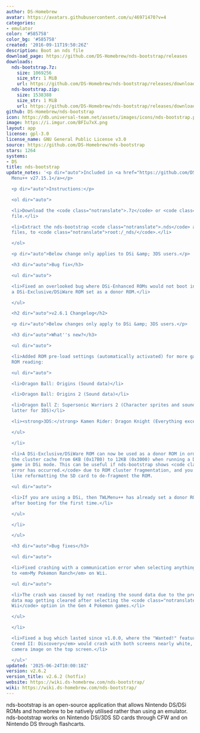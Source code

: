 ```yaml
---
author: DS-Homebrew
avatar: https://avatars.githubusercontent.com/u/46971470?v=4
categories:
- emulator
color: '#585758'
color_bg: '#585758'
created: '2016-09-11T19:50:26Z'
description: Boot an nds file
download_page: https://github.com/DS-Homebrew/nds-bootstrap/releases
downloads:
  nds-bootstrap.7z:
    size: 1069256
    size_str: 1 MiB
    url: https://github.com/DS-Homebrew/nds-bootstrap/releases/download/v2.6.2/nds-bootstrap.7z
  nds-bootstrap.zip:
    size: 1538388
    size_str: 1 MiB
    url: https://github.com/DS-Homebrew/nds-bootstrap/releases/download/v2.6.2/nds-bootstrap.zip
github: DS-Homebrew/nds-bootstrap
icon: https://db.universal-team.net/assets/images/icons/nds-bootstrap.png
image: https://i.imgur.com/BFIu7xX.png
layout: app
license: gpl-3.0
license_name: GNU General Public License v3.0
source: https://github.com/DS-Homebrew/nds-bootstrap
stars: 1264
systems:
- DS
title: nds-bootstrap
update_notes: '<p dir="auto">Included in <a href="https://github.com/DS-Homebrew/TWiLightMenu/releases/tag/v27.15.1"><strong>TW</strong>i<strong>L</strong>ight
  Menu++ v27.15.1</a></p>

  <p dir="auto">Instructions:</p>

  <ol dir="auto">

  <li>Download the <code class="notranslate">.7z</code> or <code class="notranslate">.zip</code>
  file.</li>

  <li>Extract the nds-bootstrap <code class="notranslate">.nds</code> and <code class="notranslate">.ver</code>
  files, to <code class="notranslate">root:/_nds/</code>.</li>

  </ol>

  <p dir="auto">Below change only applies to DSi &amp; 3DS users.</p>

  <h3 dir="auto">Bug fix</h3>

  <ul dir="auto">

  <li>Fixed an overlooked bug where DSi-Enhanced ROMs would not boot in DSi mode without
  a DSi-Exclusive/DSiWare ROM set as a donor ROM.</li>

  </ul>

  <h2 dir="auto">v2.6.1 Changelog</h2>

  <p dir="auto">Below changes only apply to DSi &amp; 3DS users.</p>

  <h3 dir="auto">What''s new?</h3>

  <ul dir="auto">

  <li>Added ROM pre-load settings (automatically activated) for more games for improved
  ROM reading:

  <ul dir="auto">

  <li>Dragon Ball: Origins (Sound data)</li>

  <li>Dragon Ball: Origins 2 (Sound data)</li>

  <li>Dragon Ball Z: Supersonic Warriors 2 (Character sprites and sound data, the
  latter for 3DS)</li>

  <li><strong>3DS:</strong> Kamen Rider: Dragon Knight (Everything except sound data)</li>

  </ul>

  </li>

  <li>A DSi-Exclusive/DSiWare ROM can now be used as a donor ROM in order to increase
  the cluster cache from 6KB (0x17B0) to 12KB (0x3000) when running a DSi-Enhanced
  game in DSi mode. This can be useful if nds-bootstrap shows <code class="notranslate">An
  error has occurred.</code> due to ROM cluster fragmentation, and you don''t feel
  like reformatting the SD card to de-fragment the ROM.

  <ul dir="auto">

  <li>If you are using a DSi, then TWLMenu++ has already set a donor ROM automatically
  after booting for the first time.</li>

  </ul>

  </li>

  </ul>

  <h3 dir="auto">Bug fixes</h3>

  <ul dir="auto">

  <li>Fixed crashing with a communication error when selecting anything after connecting
  to <em>My Pokemon Ranch</em> on Wii.

  <ul dir="auto">

  <li>The crash was caused by not reading the sound data due to the pre-loaded ROM
  data map getting cleared after selecting the <code class="notranslate">Connect to
  Wii</code> option in the Gen 4 Pokemon games.</li>

  </ul>

  </li>

  <li>Fixed a bug which lasted since v1.0.0, where the "Wanted!" feature in <em>Assassin''s
  Creed II: Discovery</em> would crash with both screens nearly white, and no DSi/3DS
  camera image on the top screen.</li>

  </ul>'
updated: '2025-06-24T10:00:18Z'
version: v2.6.2
version_title: v2.6.2 (hotfix)
website: https://wiki.ds-homebrew.com/nds-bootstrap/
wiki: https://wiki.ds-homebrew.com/nds-bootstrap/
---
```

nds-bootstrap is an open-source application that allows Nintendo DS/DSi ROMs and homebrew to be natively utilised rather than using an emulator. nds-bootstrap works on Nintendo DSi/3DS SD cards through CFW and on Nintendo DS through flashcarts.